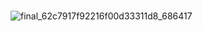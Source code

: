 ### 
![final_62c7917f92216f00d33311d8_686417](https://user-images.githubusercontent.com/108907985/177903811-f42040fe-8884-4f41-aa1a-a901a9ee681e.gif)

<!--
**isaknox/isaknox** is a ✨ _special_ ✨ repository because its `README.md` (this file) appears on your GitHub profile.


Here are some ideas to get you started:

- 🔭 I’m currently working on ...
- 🌱 I’m currently learning ...
- 👯 I’m looking to collaborate on ...
- 🤔 I’m looking for help with ...
- 💬 Ask me about ...
- 📫 How to reach me: ...
- 😄 Pronouns: ...
- ⚡ Fun fact: ...
-->
